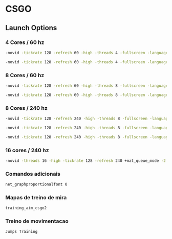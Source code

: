 # CSGO

## Launch Options

### 4 Cores / 60 hz

```sh
-novid -tickrate 128 -refresh 60 -high -threads 4 -fullscreen -language english -nojoy -nod3d9ex1 +cl_forcepreload 1

-novid -tickrate 128 -refresh 60 -high -threads 4 -fullscreen -language english -nojoy
```

### 8 Cores / 60 hz

```sh
-novid -tickrate 128 -refresh 60 -high -threads 8 -fullscreen -language english -nojoy -nod3d9ex1 +cl_forcepreload 1

-novid -tickrate 128 -refresh 60 -high -threads 8 -fullscreen -language english -nojoy
```

### 8 Cores / 240 hz

```sh
-novid -tickrate 128 -refresh 240 -high -threads 8 -fullscreen -language english -nojoy -nod3d9ex1 +cl_forcepreload 1

-novid -tickrate 128 -refresh 240 -high -threads 8 -fullscreen -language english -nojoy

-novid -tickrate 128 -refresh 240 -high -threads 8 -fullscreen -language english -nojoy -nod3d9ex1 +cl_forcepreload 1 +rate 198000 +mat_queue_mode -2
```

### 16 cores / 240 hz

```sh
-novid -threads 16 -high -tickrate 128 -refresh 240 +mat_queue_mode -2 +fps_max 300 +r_dynamic 0 +cl_forcepreload 1
```

### Comandos adicionais
```sh
net_graphproportionalfont 0
```

### Mapas de treino de mira

```sh
training_aim_csgo2
```

### Treino de movimentacao

```sh
Jumps Training
```
